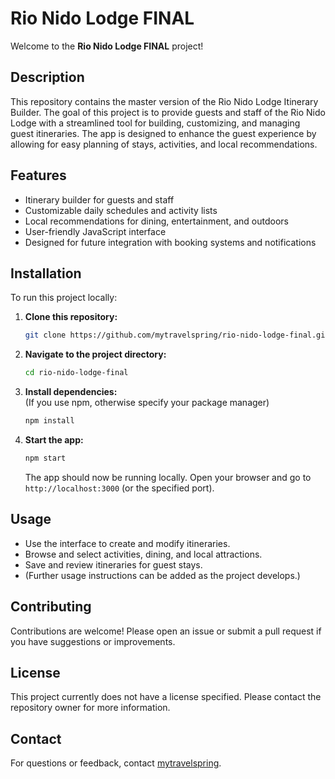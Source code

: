 # Rio Nido Lodge FINAL

Welcome to the **Rio Nido Lodge FINAL** project!

## Description

This repository contains the master version of the Rio Nido Lodge Itinerary Builder. The goal of this project is to provide guests and staff of the Rio Nido Lodge with a streamlined tool for building, customizing, and managing guest itineraries. The app is designed to enhance the guest experience by allowing for easy planning of stays, activities, and local recommendations.

## Features

- Itinerary builder for guests and staff
- Customizable daily schedules and activity lists
- Local recommendations for dining, entertainment, and outdoors
- User-friendly JavaScript interface
- Designed for future integration with booking systems and notifications

## Installation

To run this project locally:

1. **Clone this repository:**
   ```bash
   git clone https://github.com/mytravelspring/rio-nido-lodge-final.git
   ```

2. **Navigate to the project directory:**
   ```bash
   cd rio-nido-lodge-final
   ```

3. **Install dependencies:**  
   (If you use npm, otherwise specify your package manager)
   ```bash
   npm install
   ```

4. **Start the app:**
   ```bash
   npm start
   ```
   The app should now be running locally. Open your browser and go to `http://localhost:3000` (or the specified port).

## Usage

- Use the interface to create and modify itineraries.
- Browse and select activities, dining, and local attractions.
- Save and review itineraries for guest stays.
- (Further usage instructions can be added as the project develops.)

## Contributing

Contributions are welcome! Please open an issue or submit a pull request if you have suggestions or improvements.

## License

This project currently does not have a license specified. Please contact the repository owner for more information.

## Contact

For questions or feedback, contact [mytravelspring](https://github.com/mytravelspring).
